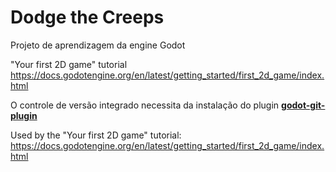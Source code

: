 # Dodge the Creeps

Projeto de aprendizagem da engine Godot

"Your first 2D game" tutorial
https://docs.godotengine.org/en/latest/getting_started/first_2d_game/index.html

O controle de versão integrado necessita da instalação do plugin 
**[godot-git-plugin](https://github.com/godotengine/godot-git-plugin)**

Used by the "Your first 2D game" tutorial:
https://docs.godotengine.org/en/latest/getting_started/first_2d_game/index.html